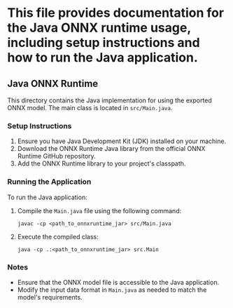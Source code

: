 # This file provides documentation for the Java ONNX runtime usage, including setup instructions and how to run the Java application.

## Java ONNX Runtime

This directory contains the Java implementation for using the exported ONNX model. The main class is located in `src/Main.java`.

### Setup Instructions

1. Ensure you have Java Development Kit (JDK) installed on your machine.
2. Download the ONNX Runtime Java library from the official ONNX Runtime GitHub repository.
3. Add the ONNX Runtime library to your project's classpath.

### Running the Application

To run the Java application:

1. Compile the `Main.java` file using the following command:
   ```
   javac -cp <path_to_onnxruntime_jar> src/Main.java
   ```
2. Execute the compiled class:
   ```
   java -cp .:<path_to_onnxruntime_jar> src.Main
   ```

### Notes

- Ensure that the ONNX model file is accessible to the Java application.
- Modify the input data format in `Main.java` as needed to match the model's requirements.